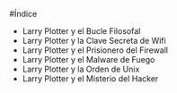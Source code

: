 #Índice

* Larry Plotter y el Bucle Filosofal
* Larry Plotter y la Clave Secreta de Wifi
* Larry Plotter y el Prisionero del Firewall
* Larry Plotter y el Malware de Fuego
* Larry Plotter y la Orden de Unix
* Larry Plotter y el Misterio del Hacker